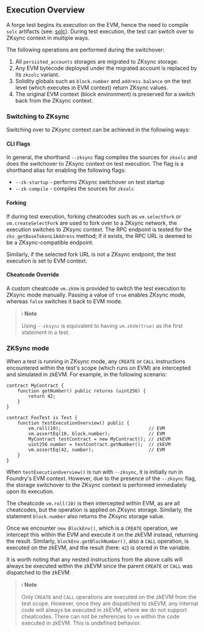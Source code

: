 ## Execution Overview

A forge test begins its execution on the EVM, hence the need to compile `solc` artifacts (see: [solc](https://github.com/matter-labs/era-solidity)).
During test execution, the test can switch over to ZKsync context in multiple ways.

The following operations are performed during the switchover:

1. All `persisted_accounts` storages are migrated to ZKsync storage.
2. Any EVM bytecode deployed under the migrated account is replaced by its `zksolc` variant.
3. Solidity globals such as `block.number` and `address.balance` on the test level (which executes in EVM context) return ZKsync values.
4. The original EVM context (block environment) is preserved for a switch back from the ZKsync context. <!-- TODO: change "for a"  "FOR THE" -->


### Switching to ZKsync

Switching over to ZKsync context can be achieved in the following ways:

#### CLI Flags
In general, the shorthand `--zksync` flag compiles the sources for `zksolc` and does the switchover to ZKsync context on test execution. The flag is a shorthand alias for enabling the following flags:

* `--zk-startup` - performs ZKsync switchover on test startup
* `--zk-compile` - compiles the sources for `zksolc`

#### Forking
If during test execution, forking cheatcodes such as `vm.selectFork` or `vm.createSelectFork` are used to fork over to a ZKsync network, the execution switches to ZKsync context. The RPC endpoint is tested for the `zks_getBaseTokenL1Address` method; if it exists, the RPC URL is deemed to be a ZKsync-compatible endpoint.

Similarly, if the selected fork URL is not a ZKsync endpoint, the test execution is set to EVM context.

#### Cheatcode Override
A custom cheatcode `vm.zkVm` is provided to switch the test execution to ZKsync mode manually. Passing a value of `true` enables ZKsync mode, whereas `false` switches it back to EVM mode.

> ℹ️ **Note**
>
> Using `--zksync` is equivalent to having `vm.zkVm(true)` as the first statement in a test.

### ZKSync mode
When a test is running in ZKsync mode, any `CREATE` or `CALL` instructions encountered within the test's scope (which runs on EVM) are intercepted and simulated in zkEVM. For example, in the following scenario:


```solidity
contract MyContract {
    function getNumber() public returns (uint256) {
        return 42;
    }
}

contract FooTest is Test {
    function testExecutionOverview() public {
        vm.roll(10);                                // EVM
        vm.assertEq(10, block.number);              // EVM
        MyContract testContract = new MyContract(); // zkEVM
        uint256 number = testContract.getNumber();  // zkEVM
        vm.assertEq(42, number);                    // EVM
    }
}
```

When `testExecutionOverview()` is run with `--zksync`, it is initially run in Foundry's EVM context. However, due to the presence of the `--zksync` flag, the storage switchover to the ZKsync context is performed immediately upon its execution.

The cheatcode `vm.roll(10)` is then intercepted within EVM, as are all cheatcodes, but the operation is applied on ZKsync storage. Similarly, the statement `block.number` also returns the ZKsync storage value.

Once we encounter `new BlockEnv()`, which is a `CREATE` operation, we intercept this within the EVM and execute it on the zkEVM instead, returning the result. Similarly, `blockEnv.getBlockNumber()`, also a `CALL` operation, is executed on the zkEVM, and the result (here: `42`) is stored in the variable.

It is worth noting that any nested instructions from the above calls will always be executed within the zkEVM since the parent `CREATE` or `CALL` was dispatched to the zkEVM.

> ℹ️ **Note**
>
> Only `CREATE` and `CALL` operations are executed on the zkEVM from the test scope. However, once they are dispatched to zkEVM, any internal code will always be executed in zkEVM, where we do not support cheatcodes. There can not be references to `vm` within the code executed in zkEVM. This is undefined behavior.
